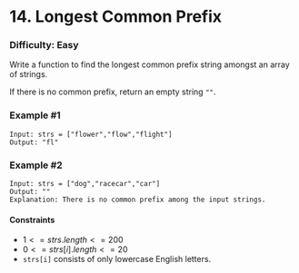 # 14. Longest Common Prefix
### Difficulty: Easy

Write a function to find the longest common prefix string amongst an array of strings.

If there is no common prefix, return an empty string `""`.

### Example #1

```
Input: strs = ["flower","flow","flight"]
Output: "fl"
```

### Example #2

```
Input: strs = ["dog","racecar","car"]
Output: ""
Explanation: There is no common prefix among the input strings.
```

#### Constraints

- $1 <= strs.length <= 200$
- $0 <= strs[i].length <= 20$
- `strs[i]` consists of only lowercase English letters.